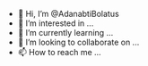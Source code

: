 - 👋 Hi, I’m @AdanabtiBolatus
- 👀 I’m interested in ...
- 🌱 I’m currently learning ...
- 💞️ I’m looking to collaborate on ...
- 📫 How to reach me ...

<!---
AdanabtiBolatus/AdanabtiBolatus is a ✨ special ✨ repository because its `README.md` (this file) appears on your GitHub profile.
You can click the Preview link to take a look at your changes.
--->
